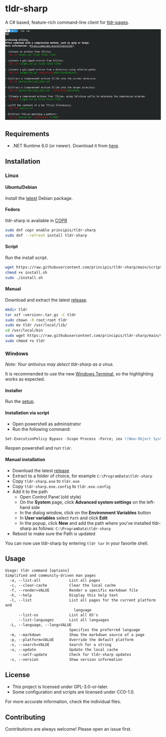 # tldr-sharp

A C# based, feature-rich command-line client for [tldr-pages](https://github.com/tldr-pages/tldr).

![tldr screenshot](screenshot.png)

## Requirements

- .NET Runtime 6.0 (or newer). Download it from [here](https://dotnet.microsoft.com/en-us/download).

## Installation

### Linux

#### Ubuntu/Debian

Install the [latest](https://github.com/principis/tldr-sharp/releases/latest/download/tldr-sharp.deb) Debian package.

#### Fedora
tldr-sharp is available in [COPR](https://copr.fedorainfracloud.org/coprs/principis/tldr-sharp/)

```sh
sudo dnf copr enable principis/tldr-sharp
sudo dnf --refresh install tldr-sharp
```

#### Script

Run the install script.

```sh
wget https://raw.githubusercontent.com/principis/tldr-sharp/main/scripts/install.sh
chmod +x install.sh
sudo ./install.sh
```

#### Manual

Download and extract the latest [release](https://github.com/principis/tldr-sharp/releases).

```sh
mkdir tldr
tar xzf <version>.tar.gz -C tldr
sudo chown -R root:root tldr
sudo mv tldr /usr/local/lib/
cd /usr/local/bin
sudo wget https://raw.githubusercontent.com/principis/tldr-sharp/main/tldr
sudo chmod +x tldr
```

### Windows

_Note: Your antivirus may detect tldr-sharp as a virus._

It is recommended to use the new [Windows Terminal](https://aka.ms/terminal), so the highlighting works as expected.

#### Installer

Run the [setup](https://github.com/principis/tldr-sharp/releases/latest/download/tldr-sharp_setup.exe).

#### Installation via script

* Open powershell as administrator
* Run the following command:

```ps
Set-ExecutionPolicy Bypass -Scope Process -Force; iex ((New-Object System.Net.WebClient).DownloadString('https://raw.githubusercontent.com/principis/tldr-sharp/main/scripts/install.ps1'))
```

Reopen powershell and run `tldr`.

#### Manual installation

* Download the latest [release](https://github.com/principis/tldr-sharp/releases)
* Extract to a folder of choice, for example `C:\ProgramData\tldr-sharp`
* Copy `tldr-sharp.exe` to `tldr.exe`
* Copy `tldr-sharp.exe.config` to `tldr.exe.config`
* Add it to the path
    * Open Control Panel (old style)
    * On the **System** page, click **Advanced system settings** on the left-hand side
    * In the dialog window, click on the **Environment Variables** button
    * In **User variables** select `Path` and click **Edit**
    * In the popup, click **New** and add the path where you've installed tldr-sharp as
      follows: `C:\ProgramData\tldr-sharp`
* Reboot to make sure the Path is updated

You can now use tldr-sharp by entering `tldr tar` in your favorite shell.

## Usage

```
Usage: tldr command [options]
Simplified and community-driven man pages
  -a, --list-all             List all pages
  -c, --clear-cache          Clear the local cache
  -f, --render=VALUE         Render a specific markdown file
  -h, --help                 Display this help text
  -l, --list                 List all pages for the current platform and
                               language
      --list-os              List all OS's
      --list-languages       List all languages
  -L, --language, --lang=VALUE
                             Specifies the preferred language
  -m, --markdown             Show the markdown source of a page
  -p, --platform=VALUE       Override the default platform
  -s, --search=VALUE         Search for a string
  -u, --update               Update the local cache
      --self-update          Check for tldr-sharp updates
  -v, --version              Show version information
```

## License

* This project is licensed under GPL-3.0-or-later.
* Some configuration and scripts are licensed under CC0-1.0.

For more accurate information, check the individual files.

## Contributing

Contributions are always welcome! Please open an issue first.
